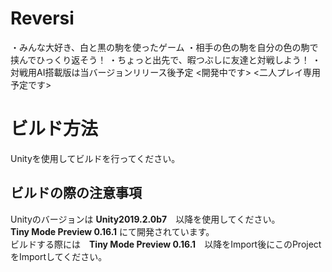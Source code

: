 # Reversi
・みんな大好き、白と黒の駒を使ったゲーム
・相手の色の駒を自分の色の駒で挟んでひっくり返そう！
・ちょっと出先で、暇つぶしに友達と対戦しよう！ 
・対戦用AI搭載版は当バージョンリリース後予定
<開発中です>  <二人プレイ専用予定です>

# ビルド方法  
Unityを使用してビルドを行ってください。  

## ビルドの際の注意事項  
Unityのバージョンは **Unity2019.2.0b7**　以降を使用してください。  
**Tiny Mode Preview 0.16.1** にて開発されています。  
ビルドする際には　**Tiny Mode Preview 0.16.1**　以降をImport後にこのProjectをImportしてください。
